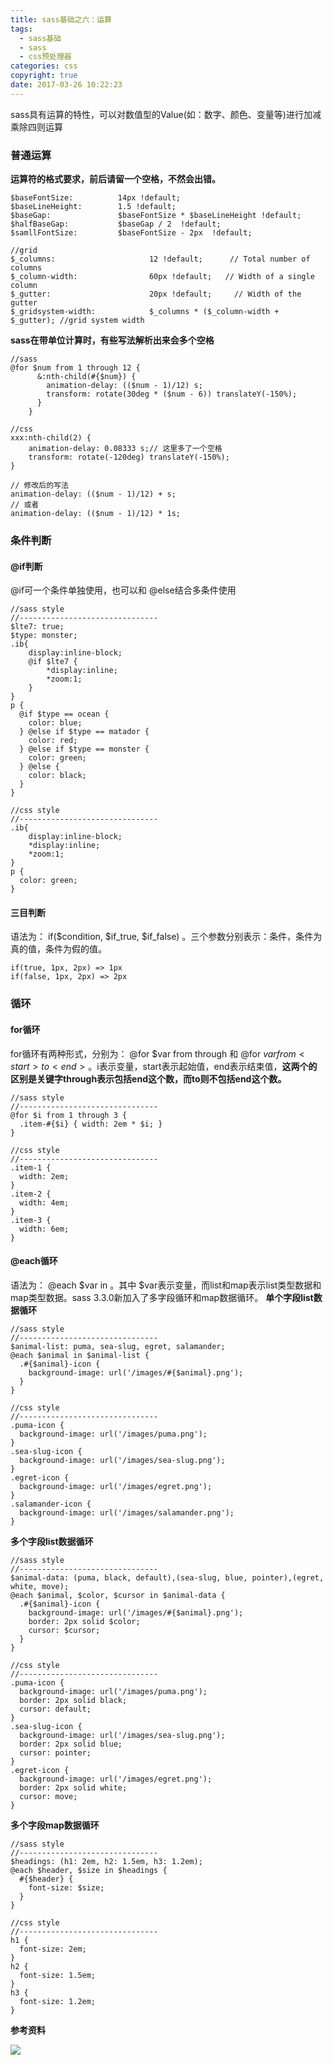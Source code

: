 ```yaml
---
title: sass基础之六：运算
tags:
  - sass基础
  - sass
  - css预处理器
categories: css
copyright: true
date: 2017-03-26 10:22:23
---
```

sass具有运算的特性，可以对数值型的Value(如：数字、颜色、变量等)进行加减乘除四则运算
<!--more-->

### 普通运算
**运算符的格式要求，前后请留一个空格，不然会出错。**
```
$baseFontSize:          14px !default;
$baseLineHeight:        1.5 !default;
$baseGap:               $baseFontSize * $baseLineHeight !default;
$halfBaseGap:           $baseGap / 2  !default;
$samllFontSize:         $baseFontSize - 2px  !default;

//grid 
$_columns:                     12 !default;      // Total number of columns
$_column-width:                60px !default;   // Width of a single column
$_gutter:                      20px !default;     // Width of the gutter
$_gridsystem-width:            $_columns * ($_column-width + $_gutter); //grid system width
```

**sass在带单位计算时，有些写法解析出来会多个空格**
```
//sass
@for $num from 1 through 12 {
      &:nth-child(#{$num}) {
        animation-delay: (($num - 1)/12) s;
        transform: rotate(30deg * ($num - 6)) translateY(-150%);
      }
    }

//css
xxx:nth-child(2) {
    animation-delay: 0.08333 s;// 这里多了一个空格
    transform: rotate(-120deg) translateY(-150%);
}

// 修改后的写法
animation-delay: (($num - 1)/12) + s;
// 或者
animation-delay: (($num - 1)/12) * 1s;
```



### 条件判断
#### @if判断
@if可一个条件单独使用，也可以和 @else结合多条件使用
```
//sass style
//-------------------------------
$lte7: true;
$type: monster;
.ib{
    display:inline-block;
    @if $lte7 {
        *display:inline;
        *zoom:1;
    }
}
p {
  @if $type == ocean {
    color: blue;
  } @else if $type == matador {
    color: red;
  } @else if $type == monster {
    color: green;
  } @else {
    color: black;
  }
}

//css style
//-------------------------------
.ib{
    display:inline-block;
    *display:inline;
    *zoom:1;
}
p {
  color: green; 
}
```

#### 三目判断
语法为： if($condition, $if_true, $if_false) 。三个参数分别表示：条件，条件为真的值，条件为假的值。
```
if(true, 1px, 2px) => 1px
if(false, 1px, 2px) => 2px
```
### 循环
#### for循环
for循环有两种形式，分别为： @for $var from <start> through <end>和 @for $var from <start> to <end>。$i表示变量，start表示起始值，end表示结束值，**这两个的区别是关键字through表示包括end这个数，而to则不包括end这个数。**

```
//sass style
//-------------------------------
@for $i from 1 through 3 {
  .item-#{$i} { width: 2em * $i; }
}

//css style
//-------------------------------
.item-1 {
  width: 2em; 
}
.item-2 {
  width: 4em; 
}
.item-3 {
  width: 6em; 
}
```
#### @each循环
语法为： @each $var in <list or map>。其中 $var表示变量，而list和map表示list类型数据和map类型数据。sass 3.3.0新加入了多字段循环和map数据循环。
**单个字段list数据循环**
```
//sass style
//-------------------------------
$animal-list: puma, sea-slug, egret, salamander;
@each $animal in $animal-list {
  .#{$animal}-icon {
    background-image: url('/images/#{$animal}.png');
  }
}

//css style
//-------------------------------
.puma-icon {
  background-image: url('/images/puma.png'); 
}
.sea-slug-icon {
  background-image: url('/images/sea-slug.png'); 
}
.egret-icon {
  background-image: url('/images/egret.png'); 
}
.salamander-icon {
  background-image: url('/images/salamander.png'); 
}
```
**多个字段list数据循环**
```
//sass style
//-------------------------------
$animal-data: (puma, black, default),(sea-slug, blue, pointer),(egret, white, move);
@each $animal, $color, $cursor in $animal-data {
  .#{$animal}-icon {
    background-image: url('/images/#{$animal}.png');
    border: 2px solid $color;
    cursor: $cursor;
  }
}

//css style
//-------------------------------
.puma-icon {
  background-image: url('/images/puma.png');
  border: 2px solid black;
  cursor: default; 
}
.sea-slug-icon {
  background-image: url('/images/sea-slug.png');
  border: 2px solid blue;
  cursor: pointer; 
}
.egret-icon {
  background-image: url('/images/egret.png');
  border: 2px solid white;
  cursor: move; 
}
```
**多个字段map数据循环**
```
//sass style
//-------------------------------
$headings: (h1: 2em, h2: 1.5em, h3: 1.2em);
@each $header, $size in $headings {
  #{$header} {
    font-size: $size;
  }
}

//css style
//-------------------------------
h1 {
  font-size: 2em; 
}
h2 {
  font-size: 1.5em; 
}
h3 {
  font-size: 1.2em; 
}
```

**参考资料**
[]()

![](http://static.zhyjor.com/wexin.png)
